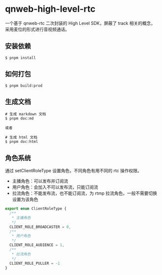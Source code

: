 # qnweb-high-level-rtc

一个基于 qnweb-rtc 二次封装的 High Level SDK，屏蔽了 track 相关的概念，采用麦位的形式进行音视频通话。

## 安装依赖

```shell
$ pnpm install
```

## 如何打包

```shell
$ pnpm build:prod
```

## 生成文档

```shell
# 生成 markdown 文档
$ pnpm doc:md

或者

# 生成 html 文档
$ pnpm doc:html
```

## 角色系统

通过 setClientRoleType 设置角色，不同角色有用不同的 rtc 操作权限。

* 主播角色：可以发布并订阅流
* 用户角色：会加入不可以发布流，只能订阅流
* 拉流角色：不能发布流，也不能订阅流，为 rtmp 拉流角色，一般不需要切换设置为该角色

```ts
export enum ClientRoleType {
  /**
   * 主播角色
   */
  CLIENT_ROLE_BROADCASTER = 0,
  /**
   * 用户角色
   */
  CLIENT_ROLE_AUDIENCE = 1,
  /**
   * 拉流角色
   */
  CLIENT_ROLE_PULLER = -1
}
```


